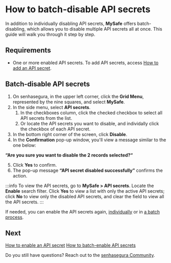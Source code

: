 # How to batch-disable API secrets

In addition to individually disabling API secrets, **MySafe** offers batch-disabling, which allows you to disable multiple API secrets all at once. This guide will walk you through it step by step.

## Requirements

* One or more enabled API secrets. To add API secrets, access [How to add an API secret](/v3-32/docs/mysafe-api-secret-add).

## Batch-disable API secrets
1. On senhasegura, in the upper left corner, click the **Grid Menu**, represented by the nine squares, and select **MySafe**.
2. In the side menu, select **API secrets**.
    1. In the checkboxes column, click the checked checkbox to select all API secrets from the list.
    2. Or locate the API secrets you want to disable, and individally click the checkbox of each API secret.
3. In the bottom right corner of the screen, click **Disable**.
4. In the **Confirmation** pop-up window, you'll view a message similar to the one below:

**“Are you sure you want to disable the 2 records selected?“**

5. Click **Yes** to confirm.
6. The pop-up message **“API secret disabled successfully”** confirms the action.

:::info
To view the API secrets, go to **MySafe > API secrets**. Locate the **Enable** search filter. Click **Yes** to view a list with only the active API secrets; click **No** to view only the disabled API secrets, and clear the field to view all the API secrets.
:::

If needed, you can enable the API secrets again, [individually](/v3-32/docs/mysafe-api-secret-enable) or in [a batch process](/v3-32/docs/mysafe-how-to-batch-enable-api-secrets).

## Next
[How to enable an API secret](/v3-32/docs/mysafe-api-secret-enable)
[How to batch-enable API secrets](/v3-32/docs/mysafe-how-to-batch-enable-api-secrets)

Do you still have questions? Reach out to the [senhasegura Community](https://community.senhasegura.io/).
